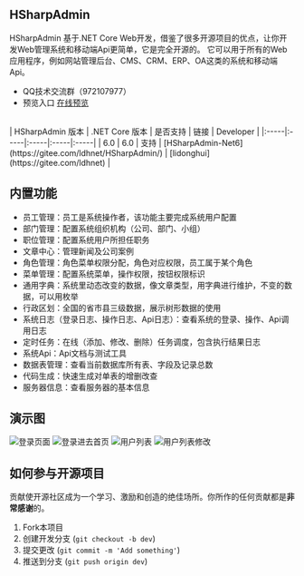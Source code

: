 ## HSharpAdmin
 HSharpAdmin 基于.NET Core Web开发，借鉴了很多开源项目的优点，让你开发Web管理系统和移动端Api更简单，它是完全开源的。
 它可以用于所有的Web应用程序，例如网站管理后台、CMS、CRM、ERP、OA这类的系统和移动端Api。
 - QQ技术交流群（972107977）
- 预览入口 [在线预览](http://124.223.117.49:9000/Home/Login)
 <br /> 
| HSharpAdmin 版本 | .NET Core 版本 | 是否支持 | 链接 | Developer |
|:-----|:-----|:-----|:-----|:-----|
| 6.0 | 6.0 | 支持 | [HSharpAdmin-Net6](https://gitee.com/ldhnet/HSharpAdmin/) | [lidonghui](https://gitee.com/ldhnet) |
 

## 内置功能

- 员工管理：员工是系统操作者，该功能主要完成系统用户配置
- 部门管理：配置系统组织机构（公司、部门、小组）
- 职位管理：配置系统用户所担任职务
- 文章中心：管理新闻及公司案例
- 角色管理：角色菜单权限分配，角色对应权限，员工属于某个角色
- 菜单管理：配置系统菜单，操作权限，按钮权限标识
- 通用字典：系统里动态改变的数据，像文章类型，用字典进行维护，不变的数据，可以用枚举
- 行政区划：全国的省市县三级数据，展示树形数据的使用
- 系统日志（登录日志、操作日志、Api日志）：查看系统的登录、操作、Api调用日志
- 定时任务：在线（添加、修改、删除）任务调度，包含执行结果日志
- 系统Api：Api文档与测试工具
- 数据表管理：查看当前数据库所有表、字段及记录总数
- 代码生成：快速生成对单表的增删改查
- 服务器信息：查看服务器的基本信息

   
## 演示图

![登录页面](https://gitee.com/ldhnet/HSharpAdmin/raw/master/HSharp.Web/HSharp.Admin.Web/wwwroot/image/demo_1.jpg)
![登录进去首页](https://gitee.com/ldhnet/HSharpAdmin/raw/master/HSharp.Web/HSharp.Admin.Web/wwwroot/image/demo_2.png)
![用户列表](https://gitee.com/ldhnet/HSharpAdmin/raw/master/HSharp.Web/HSharp.Admin.Web/wwwroot/image/demo_3.png)
![用户列表修改](https://gitee.com/ldhnet/HSharpAdmin/raw/master/HSharp.Web/HSharp.Admin.Web/wwwroot/image/demo_4.png)

## 如何参与开源项目

贡献使开源社区成为一个学习、激励和创造的绝佳场所。你所作的任何贡献都是**非常感谢**的。

1. Fork本项目
2. 创建开发分支 (`git checkout -b dev`)
3. 提交更改 (`git commit -m 'Add something'`)
4. 推送到分支 (`git push origin dev`) 

